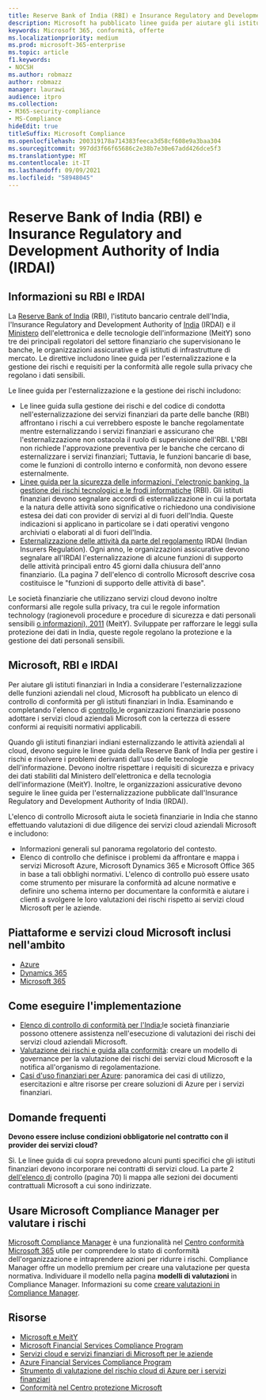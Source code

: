 ```yaml
---
title: Reserve Bank of India (RBI) e Insurance Regulatory and Development Authority of India (IRDAI)
description: Microsoft ha pubblicato linee guida per aiutare gli istituti finanziari in India con l'adozione del cloud.
keywords: Microsoft 365, conformità, offerte
ms.localizationpriority: medium
ms.prod: microsoft-365-enterprise
ms.topic: article
f1.keywords:
- NOCSH
ms.author: robmazz
author: robmazz
manager: laurawi
audience: itpro
ms.collection:
- M365-security-compliance
- MS-Compliance
hideEdit: true
titleSuffix: Microsoft Compliance
ms.openlocfilehash: 200319178a714383feeca3d58cf608e9a3baa304
ms.sourcegitcommit: 997dd3f66f65686c2e38b7e30e67add426dce5f3
ms.translationtype: MT
ms.contentlocale: it-IT
ms.lasthandoff: 09/09/2021
ms.locfileid: "58948045"
---
```

# <a name="reserve-bank-of-india-rbi-and-insurance-regulatory-and-development-authority-of-india-irdai"></a>Reserve Bank of India (RBI) e Insurance Regulatory and Development Authority of India (IRDAI)

## <a name="about-rbi-and-irdai"></a>Informazioni su RBI e IRDAI

La [Reserve Bank of India](https://www.rbi.org.in/) (RBI), l'istituto bancario centrale dell'India, l'Insurance Regulatory and Development Authority of [India](https://www.irdai.gov.in/Defaulthome.aspx?page=H1) (IRDAI) e il [Ministero](https://meity.gov.in/content/information-technology-act) dell'elettronica e delle tecnologie dell'informazione (MeitY) sono tre dei principali regolatori del settore finanziario che supervisionano le banche, le organizzazioni assicurative e gli istituti di infrastrutture di mercato. Le direttive includono linee guida per l'esternalizzazione e la gestione dei rischi e requisiti per la conformità alle regole sulla privacy che regolano i dati sensibili.

Le linee guida per l'esternalizzazione e la gestione dei rischi includono:

- [](https://rbidocs.rbi.org.in/rdocs/notification/PDFs/73713.pdf) Le linee guida sulla gestione dei rischi e del codice di condotta nell'esternalizzazione dei servizi finanziari da parte delle banche (RBI) affrontano i rischi a cui verrebbero esposte le banche regolamentate mentre esternalizzando i servizi finanziari e assicurano che l'esternalizzazione non ostacola il ruolo di supervisione dell'RBI. L'RBI non richiede l'approvazione preventiva per le banche che cercano di esternalizzare i servizi finanziari; Tuttavia, le funzioni bancarie di base, come le funzioni di controllo interno e conformità, non devono essere esternalmente.
- [Linee guida per la sicurezza delle informazioni, l'electronic banking, la gestione dei rischi tecnologici e le frodi informatiche](https://rbidocs.rbi.org.in/rdocs/content/PDFs/GBS300411F.pdf) (RBI). Gli istituti finanziari devono segnalare accordi di esternalizzazione in cui la portata e la natura delle attività sono significative o richiedono una condivisione estesa dei dati con provider di servizi al di fuori dell'India. Queste indicazioni si applicano in particolare se i dati operativi vengono archiviati o elaborati al di fuori dell'India.
- [Esternalizzazione delle attività da parte del regolamento](https://www.irdai.gov.in/ADMINCMS/cms/frmGeneral_Layout.aspx?page=PageNo3149&flag=1) IRDAI (Indian Insurers Regulation). Ogni anno, le organizzazioni assicurative devono segnalare all'IRDAI l'esternalizzazione di alcune funzioni di supporto delle attività principali entro 45 giorni dalla chiusura dell'anno finanziario. (La pagina 7 [](https://servicetrust.microsoft.com/Documents/TrustDocuments?command=Download&downloadType=Document&downloadId=26f4af15-2771-4cd4-a7c7-9328149f9453&docTab=6d000410-c9e9-11e7-9a91-892aae8839ad_Compliance_Guides) dell'elenco di controllo Microsoft descrive cosa costituisce le "funzioni di supporto delle attività di base".

Le società finanziarie che utilizzano servizi cloud devono inoltre conformarsi alle regole sulla privacy, tra cui le regole information technology (ragionevoli procedure e procedure di sicurezza e dati personali sensibili [o informazioni), 2011](https://meity.gov.in/sites/upload_files/dit/files/GSR313E_10511\(1\).pdf) (MeitY). Sviluppate per rafforzare le leggi sulla protezione dei dati in India, queste regole regolano la protezione e la gestione dei dati personali sensibili.

## <a name="microsoft-rbi-and-irdai"></a>Microsoft, RBI e IRDAI

Per aiutare gli istituti finanziari in India a considerare l'esternalizzazione delle funzioni aziendali nel cloud, Microsoft ha pubblicato un elenco di controllo di conformità per gli istituti finanziari in India. Esaminando e completando l'elenco di [controllo,](https://servicetrust.microsoft.com/Documents/TrustDocuments?command=Download&downloadType=Document&downloadId=26f4af15-2771-4cd4-a7c7-9328149f9453&docTab=6d000410-c9e9-11e7-9a91-892aae8839ad_Compliance_Guides)le organizzazioni finanziarie possono adottare i servizi cloud aziendali Microsoft con la certezza di essere conformi ai requisiti normativi applicabili.

Quando gli istituti finanziari indiani esternalizzando le attività aziendali al cloud, devono seguire le linee guida della Reserve Bank of India per gestire i rischi e risolvere i problemi derivanti dall'uso delle tecnologie dell'informazione. Devono inoltre rispettare i requisiti di sicurezza e privacy dei dati stabiliti dal Ministero dell'elettronica e della tecnologia dell'informazione (MeitY). Inoltre, le organizzazioni assicurative devono seguire le linee guida per l'esternalizzazione pubblicate dall'Insurance Regulatory and Development Authority of India (IRDAI).

L'elenco di controllo Microsoft aiuta le società finanziarie in India che stanno effettuando valutazioni di due diligence dei servizi cloud aziendali Microsoft e includono:

- Informazioni generali sul panorama regolatorio del contesto.
- Elenco di controllo che definisce i problemi da affrontare e mappa i servizi Microsoft Azure, Microsoft Dynamics 365 e Microsoft Office 365 in base a tali obblighi normativi. L'elenco di controllo può essere usato come strumento per misurare la conformità ad alcune normative e definire uno schema interno per documentare la conformità e aiutare i clienti a svolgere le loro valutazioni dei rischi rispetto ai servizi cloud Microsoft per le aziende.

## <a name="microsoft-in-scope-cloud-platforms--services"></a>Piattaforme e servizi cloud Microsoft inclusi nell'ambito

- [Azure](https://gallery.technet.microsoft.com/Overview-of-Azure-c1be3942)
- [Dynamics 365](https://aka.ms/d365-compliance-list)
- [Microsoft 365](https://servicetrust.microsoft.com/ViewPage/TrustDocuments?command=Download&downloadType=Document&downloadId=9f756cce-b15d-45a9-94d7-6a583dee4401&docTab=6d000410-c9e9-11e7-9a91-892aae8839ad_Compliance_Guides)

## <a name="how-to-implement"></a>Come eseguire l'implementazione

- [Elenco di controllo di conformità per l'India:](https://servicetrust.microsoft.com/Documents/TrustDocuments?command=Download&downloadType=Document&downloadId=26f4af15-2771-4cd4-a7c7-9328149f9453&docTab=6d000410-c9e9-11e7-9a91-892aae8839ad_Compliance_Guides)le società finanziarie possono ottenere assistenza nell'esecuzione di valutazioni dei rischi dei servizi cloud aziendali Microsoft.
- [Valutazione dei rischi e guida alla conformità](https://servicetrust.microsoft.com/ViewPage/TrustDocuments?command=Download&downloadType=Document&downloadId=edee9b14-3661-4a16-ba83-c35caf672bd7&docTab=6d000410-c9e9-11e7-9a91-892aae8839ad_FAQ_and_White_Papers): creare un modello di governance per la valutazione dei rischi dei servizi cloud Microsoft e la notifica all'organismo di regolamentazione.
- [Casi d'uso finanziari per Azure](/azure/industry/financial/): panoramica dei casi di utilizzo, esercitazioni e altre risorse per creare soluzioni di Azure per i servizi finanziari.

## <a name="frequently-asked-questions"></a>Domande frequenti

**Devono essere incluse condizioni obbligatorie nel contratto con il provider dei servizi cloud?**

Sì. Le linee guida di cui sopra prevedono alcuni punti specifici che gli istituti finanziari devono incorporare nei contratti di servizi cloud. La parte 2 [dell'elenco di](https://servicetrust.microsoft.com/Documents/TrustDocuments?command=Download&downloadType=Document&downloadId=26f4af15-2771-4cd4-a7c7-9328149f9453&docTab=6d000410-c9e9-11e7-9a91-892aae8839ad_Compliance_Guides) controllo (pagina 70) li mappa alle sezioni dei documenti contrattuali Microsoft a cui sono indirizzate.

## <a name="use-microsoft-compliance-manager-to-assess-your-risk"></a>Usare Microsoft Compliance Manager per valutare i rischi

[Microsoft Compliance Manager](/microsoft-365/compliance/compliance-manager) è una funzionalità nel [Centro conformità Microsoft 365](/microsoft-365/compliance/microsoft-365-compliance-center) utile per comprendere lo stato di conformità dell'organizzazione e intraprendere azioni per ridurre i rischi. Compliance Manager offre un modello premium per creare una valutazione per questa normativa. Individuare il modello nella pagina **modelli di valutazioni** in Compliance Manager. Informazioni su come [creare valutazioni in Compliance Manager](/microsoft-365/compliance/compliance-manager-assessments).

## <a name="resources"></a>Risorse

- [Microsoft e MeitY](offering-meity-india.md)
- [Microsoft Financial Services Compliance Program](https://download.microsoft.com/download/6/4/7/64707E3E-6D3E-45D0-8207-A0EA3201B4A6/Microsoft%20Cloud%20-%20Financial%20Services%20Compliance%20Program%20\(Print\).pdf)
- [Servizi cloud e servizi finanziari di Microsoft per le aziende](https://www.microsoft.com/trustcenter/cloudservices/financialservices)
- [Azure Financial Services Compliance Program](https://azure.microsoft.com/resources/videos/azurecon-2015-financial-services-compliance-in-azure/)
- [Strumento di valutazione del rischio cloud di Azure per i servizi finanziari](https://servicetrust.microsoft.com/ViewPage/FFIECBlueprint?command=Download&downloadType=Document&downloadId=079a1973-711a-428f-9312-9ddd290cff7b&docTab=c726d5c0-2d1e-11e8-a485-57140ec19669_PaaS)
- [Conformità nel Centro protezione Microsoft](https://www.microsoft.com/trust-center/compliance/compliance-overview)
